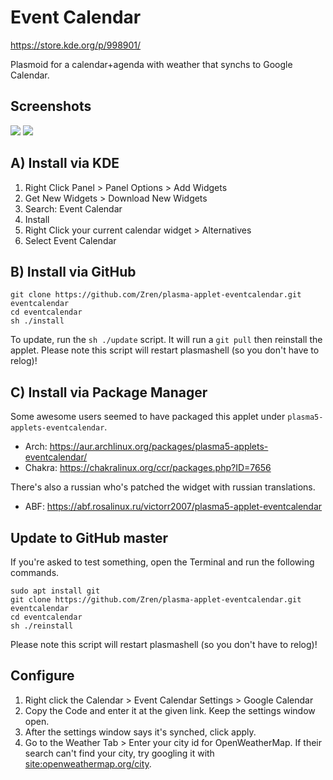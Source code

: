 # Event Calendar

https://store.kde.org/p/998901/

Plasmoid for a calendar+agenda with weather that synchs to Google Calendar.

## Screenshots

![](https://i.imgur.com/qdJ71sb.jpg)
![](https://i.imgur.com/Ow8UlFj.jpg)


## A) Install via KDE

1. Right Click Panel > Panel Options > Add Widgets
2. Get New Widgets > Download New Widgets
3. Search: Event Calendar
4. Install
5. Right Click your current calendar widget > Alternatives
6. Select Event Calendar

## B) Install via GitHub

```
git clone https://github.com/Zren/plasma-applet-eventcalendar.git eventcalendar
cd eventcalendar
sh ./install
```

To update, run the `sh ./update` script. It will run a `git pull` then reinstall the applet. Please note this script will restart plasmashell (so you don't have to relog)!

## C) Install via Package Manager

Some awesome users seemed to have packaged this applet under `plasma5-applets-eventcalendar`.

* Arch: https://aur.archlinux.org/packages/plasma5-applets-eventcalendar/
* Chakra: https://chakralinux.org/ccr/packages.php?ID=7656

There's also a russian who's patched the widget with russian translations.

* ABF: https://abf.rosalinux.ru/victorr2007/plasma5-applet-eventcalendar

## Update to GitHub master

If you're asked to test something, open the Terminal and run the following commands.

```
sudo apt install git
git clone https://github.com/Zren/plasma-applet-eventcalendar.git eventcalendar
cd eventcalendar
sh ./reinstall
```

Please note this script will restart plasmashell (so you don't have to relog)!

## Configure

1. Right click the Calendar > Event Calendar Settings > Google Calendar
2. Copy the Code and enter it at the given link. Keep the settings window open.
3. After the settings window says it's synched, click apply.
4. Go to the Weather Tab > Enter your city id for OpenWeatherMap. If their search can't find your city, try googling it with [site:openweathermap.org/city](https://www.google.ca/search?q=site%3Aopenweathermap.org%2Fcity+toronto).


